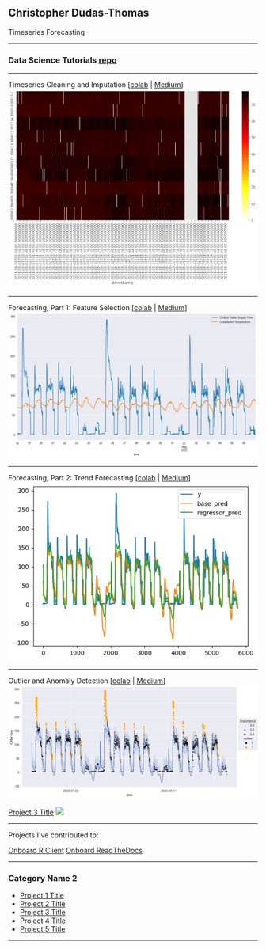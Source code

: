 ## Christopher Dudas-Thomas

Timeseries Forecasting


---

### Data Science Tutorials [repo](https://github.com/onboard-data/notebooks)

---
Timeseries Cleaning and Imputation \[[colab](https://colab.research.google.com/github/onboard-data/notebooks/blob/dev/04_timeseries_cleaning_and_imputation.ipynb) | [Medium](https://medium.com/onboard-blog/timeseries-cleaning-and-imputation-a96ab7e45eb7)\]
<img src="images/Timeseries_cleaning.webp"/>

---
Forecasting, Part 1: Feature Selection \[[colab](https://colab.research.google.com/github/onboard-data/notebooks/blob/dev/05_Forecasting_part_1.ipynb) | [Medium](https://medium.com/onboard-blog/feature-selection-and-timeseries-forecasting-24067e0038e3)\]
<img src="images/Forecasting_1.webp"/>

---
Forecasting, Part 2: Trend Forecasting \[[colab](https://colab.research.google.com/github/onboard-data/notebooks/blob/dev/06_Forecasting_Part_2.ipynb) | [Medium](https://medium.com/onboard-blog/timeseries-forecasting-for-building-experts-part-2-trend-forecasting-ef82f594bc28)\]
<img src="images/Forecasting_2.webp"/>

---
Outlier and Anomaly Detection \[[colab](https://colab.research.google.com/github/onboard-data/notebooks/blob/dev/07_outliers_and_anomalies.ipynb) | [Medium](https://medium.com/onboard-blog/outlier-and-anomaly-detection-for-building-experts-8329492783ec)\]
<img src="images/outlier_detection.webp"/>


[Project 3 Title](http://example.com/)
<img src="images/dummy_thumbnail.jpg?raw=true"/>


---
Projects I've contributed to:

[Onboard R Client](https://github.com/onboard-data/client-R)
[Onboard ReadTheDocs](https://onboard-api-wrappers-documentation.readthedocs.io/en/latest/index.html)


---

### Category Name 2

- [Project 1 Title](http://example.com/)
- [Project 2 Title](http://example.com/)
- [Project 3 Title](http://example.com/)
- [Project 4 Title](http://example.com/)
- [Project 5 Title](http://example.com/)

---